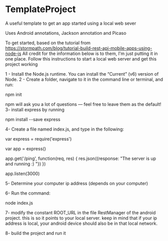# TemplateProject
A useful template to get an app started using a local web sever

Uses Android annotations, Jackson annotation and  Picaso

To get started, based on the tutorial from https://stormpath.com/blog/tutorial-build-rest-api-mobile-apps-using-node-js
All credit for the information below is to them, I'm just putting it in one place. 
Follow this instructions to start a local web server and get this project working

1 - Install the Node.js runtime. You can install the “Current” (v6) version of Node.
2 - Create a folder, navigate to it in the command line or terminal, and run:

  npm init

npm will ask you a lot of questions — feel free to leave them as the default!
3- install express by running

  npm install --save express
  
4- Create a file named index.js, and type in the following:

  var express = require('express')
 
  var app = express()
 
  app.get('/ping', function(req, res) {
    res.json({response: "The server is up and running :) "})
  })
 
  app.listen(3000)
 
5- Determine your computer ip address (depends on your computer)

6- Run the command:
  
  node index.js
  
7- modify the constant ROOT_URL in the file RestManager of the android project. this is so it points to your local server.
  keep in mind that if your ip address is local, your android device should also be in that local network.  

8- build the project and run it 

